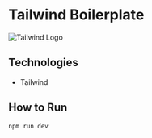 # Tailwind Boilerplate

![Tailwind Logo](https://upload.wikimedia.org/wikipedia/commons/thumb/d/d5/Tailwind_CSS_Logo.svg/120px-Tailwind_CSS_Logo.svg.png)

## Technologies

- Tailwind

## How to Run

```
npm run dev
```

